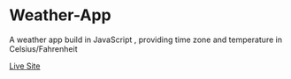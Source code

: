 # Weather-App
A weather app build in JavaScript , providing time zone and temperature in Celsius/Fahrenheit 

[Live Site](https://affectionate-fermat-d7e3c4.netlify.app/)
